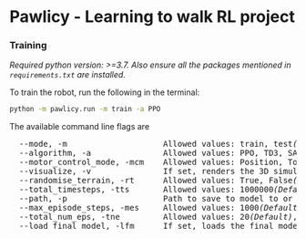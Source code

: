 # Pawlicy - Learning to walk RL project

### Training

*Required python version: >=3.7. Also ensure all the packages mentioned in `requirements.txt` are installed.*

To train the robot, run the following in the terminal:
```bash
python -m pawlicy.run -m train -a PPO
```

The available command line flags are
<pre>
  --mode, -m                    Allowed values: train, test<em>(Default)</em>
  --algorithm, -a               Allowed values: PPO, TD3, SAC<em>(Default)</em>
  --motor_control_mode, -mcm    Allowed values: Position, Torque<em>(Default)</em>
  --visualize, -v               If set, renders the 3D simulation.
  --randomise_terrain, -rt      Allowed values: True, False<em>(Default)</em>
  --total_timesteps, -tts       Allowed values: 1000000<em>(Default)</em>, can be any integer value.
  --path, -p                    Path to save to model to or load the model from.
  --max_episode_steps, -mes     Allowed values: 1000<em>(Default)</em>, can be any integer value.
  --total_num_eps, -tne         Allowed values: 20<em>(Default)</em>, can be any integer value and is used only in testing.
  --load_final_model, -lfm      If set, loads the final model instead of the best model.
</pre>
